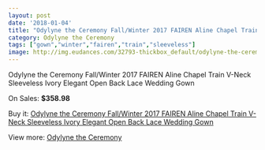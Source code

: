 ```yaml
---
layout: post
date: '2018-01-04'
title: "Odylyne the Ceremony Fall/Winter 2017 FAIREN Aline Chapel Train V-Neck Sleeveless Ivory Elegant Open Back Lace Wedding Gown"
category: Odylyne the Ceremony
tags: ["gown","winter","fairen","train","sleeveless"]
image: http://img.eudances.com/32793-thickbox_default/odylyne-the-ceremony-fall-winter-2017-fairen-aline-chapel-train-v-neck-sleeveless-ivory-elegant-open-back-lace-wedding-gown.jpg
---
```

Odylyne the Ceremony Fall/Winter 2017 FAIREN Aline Chapel Train V-Neck Sleeveless Ivory Elegant Open Back Lace Wedding Gown

On Sales: **$358.98**
<a href="https://www.eudances.com/en/odylyne-the-ceremony/10128-odylyne-the-ceremony-fall-winter-2017-fairen-aline-chapel-train-v-neck-sleeveless-ivory-elegant-open-back-lace-wedding-gown.html"><amp-img layout="responsive" width="600" height="600" src="//img.eudances.com/32793-thickbox_default/odylyne-the-ceremony-fall-winter-2017-fairen-aline-chapel-train-v-neck-sleeveless-ivory-elegant-open-back-lace-wedding-gown.jpg" alt="Odylyne the Ceremony Fall/Winter 2017 FAIREN Aline Chapel Train V-Neck Sleeveless Ivory Elegant Open Back Lace Wedding Gown 0" /></a>
<a href="https://www.eudances.com/en/odylyne-the-ceremony/10128-odylyne-the-ceremony-fall-winter-2017-fairen-aline-chapel-train-v-neck-sleeveless-ivory-elegant-open-back-lace-wedding-gown.html"><amp-img layout="responsive" width="600" height="600" src="//img.eudances.com/32797-thickbox_default/odylyne-the-ceremony-fall-winter-2017-fairen-aline-chapel-train-v-neck-sleeveless-ivory-elegant-open-back-lace-wedding-gown.jpg" alt="Odylyne the Ceremony Fall/Winter 2017 FAIREN Aline Chapel Train V-Neck Sleeveless Ivory Elegant Open Back Lace Wedding Gown 1" /></a>
<a href="https://www.eudances.com/en/odylyne-the-ceremony/10128-odylyne-the-ceremony-fall-winter-2017-fairen-aline-chapel-train-v-neck-sleeveless-ivory-elegant-open-back-lace-wedding-gown.html"><amp-img layout="responsive" width="600" height="600" src="//img.eudances.com/32796-thickbox_default/odylyne-the-ceremony-fall-winter-2017-fairen-aline-chapel-train-v-neck-sleeveless-ivory-elegant-open-back-lace-wedding-gown.jpg" alt="Odylyne the Ceremony Fall/Winter 2017 FAIREN Aline Chapel Train V-Neck Sleeveless Ivory Elegant Open Back Lace Wedding Gown 2" /></a>
<a href="https://www.eudances.com/en/odylyne-the-ceremony/10128-odylyne-the-ceremony-fall-winter-2017-fairen-aline-chapel-train-v-neck-sleeveless-ivory-elegant-open-back-lace-wedding-gown.html"><amp-img layout="responsive" width="600" height="600" src="//img.eudances.com/32795-thickbox_default/odylyne-the-ceremony-fall-winter-2017-fairen-aline-chapel-train-v-neck-sleeveless-ivory-elegant-open-back-lace-wedding-gown.jpg" alt="Odylyne the Ceremony Fall/Winter 2017 FAIREN Aline Chapel Train V-Neck Sleeveless Ivory Elegant Open Back Lace Wedding Gown 3" /></a>
<a href="https://www.eudances.com/en/odylyne-the-ceremony/10128-odylyne-the-ceremony-fall-winter-2017-fairen-aline-chapel-train-v-neck-sleeveless-ivory-elegant-open-back-lace-wedding-gown.html"><amp-img layout="responsive" width="600" height="600" src="//img.eudances.com/32794-thickbox_default/odylyne-the-ceremony-fall-winter-2017-fairen-aline-chapel-train-v-neck-sleeveless-ivory-elegant-open-back-lace-wedding-gown.jpg" alt="Odylyne the Ceremony Fall/Winter 2017 FAIREN Aline Chapel Train V-Neck Sleeveless Ivory Elegant Open Back Lace Wedding Gown 4" /></a>

Buy it: [Odylyne the Ceremony Fall/Winter 2017 FAIREN Aline Chapel Train V-Neck Sleeveless Ivory Elegant Open Back Lace Wedding Gown](https://www.eudances.com/en/odylyne-the-ceremony/10128-odylyne-the-ceremony-fall-winter-2017-fairen-aline-chapel-train-v-neck-sleeveless-ivory-elegant-open-back-lace-wedding-gown.html "Odylyne the Ceremony Fall/Winter 2017 FAIREN Aline Chapel Train V-Neck Sleeveless Ivory Elegant Open Back Lace Wedding Gown")

View more: [Odylyne the Ceremony](https://www.eudances.com/en/160-odylyne-the-ceremony "Odylyne the Ceremony")